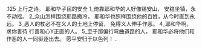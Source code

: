 .125 
上行之诗。 
耶和华子民的安全 
1_倚靠耶和华的人好像锡安山， 
安稳坐镇，永不动摇。 
2_众山怎样围绕耶路撒冷， 
耶和华也照样围绕他的百姓，从今时直到永远。 
3_恶人的杖必不在义人的土地上停留， 
免得义人伸手作恶。 
4_耶和华啊，求你善待 
行善和心Y正直的人。 
5_至于那偏行弯曲道路的人， 
耶和华必将他们和作恶的人一同驱逐出去。 
愿平安归于以色列！ 
.